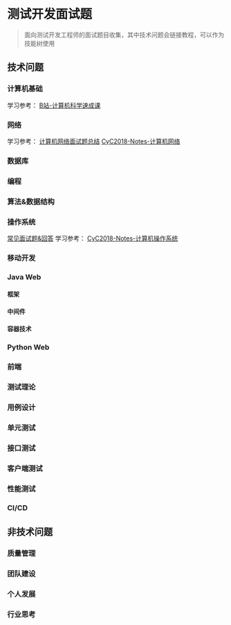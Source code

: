 # 测试开发面试题
> 面向测试开发工程师的面试题目收集，其中技术问题会链接教程，可以作为技能树使用

## 技术问题
### 计算机基础

学习参考：
[B站-计算机科学速成课](https://www.bilibili.com/video/av21376839/)

### 网络
学习参考：
[计算机网络面试题总结](https://blog.csdn.net/qq_42651904/article/details/91355804)
[CyC2018-Notes-计算机网络](https://github.com/CyC2018/CS-Notes/blob/master/notes/%E8%AE%A1%E7%AE%97%E6%9C%BA%E7%BD%91%E7%BB%9C%20-%20%E7%9B%AE%E5%BD%95.md)
### 数据库

### 编程
### 算法&数据结构
### 操作系统
[常见面试题&回答](https://github.com/StevenXUzw/stevenxuzw.github.io/blob/master/_posts/2020-02-13-%5Binterview%5D%E6%93%8D%E4%BD%9C%E7%B3%BB%E7%BB%9F%E9%9D%A2%E8%AF%95%E9%A2%98.md)
学习参考：
[CyC2018-Notes-计算机操作系统](https://github.com/CyC2018/CS-Notes/blob/master/notes/%E8%AE%A1%E7%AE%97%E6%9C%BA%E6%93%8D%E4%BD%9C%E7%B3%BB%E7%BB%9F%20-%20%E7%9B%AE%E5%BD%95.md)
### 移动开发
### Java Web
#### 框架
#### 中间件
#### 容器技术
### Python Web
### 前端
### 测试理论
### 用例设计
### 单元测试
### 接口测试
### 客户端测试
### 性能测试
### CI/CD

## 非技术问题
### 质量管理
### 团队建设
### 个人发展
### 行业思考
